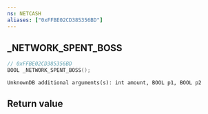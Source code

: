 ```yaml
---
ns: NETCASH
aliases: ["0xFFBE02CD385356BD"]
---
```

## _NETWORK_SPENT_BOSS

```c
// 0xFFBE02CD385356BD
BOOL _NETWORK_SPENT_BOSS();
```

```
UnknownDB additional arguments(s): int amount, BOOL p1, BOOL p2
```


## Return value
